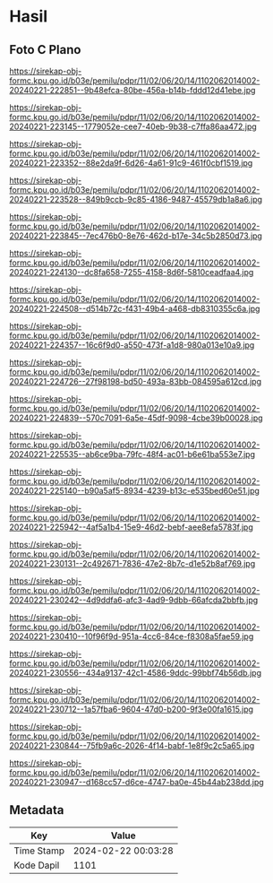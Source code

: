 # Hasil

## Foto C Plano

https://sirekap-obj-formc.kpu.go.id/b03e/pemilu/pdpr/11/02/06/20/14/1102062014002-20240221-222851--9b48efca-80be-456a-b14b-fddd12d41ebe.jpg

https://sirekap-obj-formc.kpu.go.id/b03e/pemilu/pdpr/11/02/06/20/14/1102062014002-20240221-223145--1779052e-cee7-40eb-9b38-c7ffa86aa472.jpg

https://sirekap-obj-formc.kpu.go.id/b03e/pemilu/pdpr/11/02/06/20/14/1102062014002-20240221-223352--88e2da9f-6d26-4a61-91c9-461f0cbf1519.jpg

https://sirekap-obj-formc.kpu.go.id/b03e/pemilu/pdpr/11/02/06/20/14/1102062014002-20240221-223528--849b9ccb-9c85-4186-9487-45579db1a8a6.jpg

https://sirekap-obj-formc.kpu.go.id/b03e/pemilu/pdpr/11/02/06/20/14/1102062014002-20240221-223845--7ec476b0-8e76-462d-b17e-34c5b2850d73.jpg

https://sirekap-obj-formc.kpu.go.id/b03e/pemilu/pdpr/11/02/06/20/14/1102062014002-20240221-224130--dc8fa658-7255-4158-8d6f-5810ceadfaa4.jpg

https://sirekap-obj-formc.kpu.go.id/b03e/pemilu/pdpr/11/02/06/20/14/1102062014002-20240221-224508--d514b72c-f431-49b4-a468-db8310355c6a.jpg

https://sirekap-obj-formc.kpu.go.id/b03e/pemilu/pdpr/11/02/06/20/14/1102062014002-20240221-224357--16c6f9d0-a550-473f-a1d8-980a013e10a9.jpg

https://sirekap-obj-formc.kpu.go.id/b03e/pemilu/pdpr/11/02/06/20/14/1102062014002-20240221-224726--27f98198-bd50-493a-83bb-084595a612cd.jpg

https://sirekap-obj-formc.kpu.go.id/b03e/pemilu/pdpr/11/02/06/20/14/1102062014002-20240221-224839--570c7091-6a5e-45df-9098-4cbe39b00028.jpg

https://sirekap-obj-formc.kpu.go.id/b03e/pemilu/pdpr/11/02/06/20/14/1102062014002-20240221-225535--ab6ce9ba-79fc-48f4-ac01-b6e61ba553e7.jpg

https://sirekap-obj-formc.kpu.go.id/b03e/pemilu/pdpr/11/02/06/20/14/1102062014002-20240221-225140--b90a5af5-8934-4239-b13c-e535bed60e51.jpg

https://sirekap-obj-formc.kpu.go.id/b03e/pemilu/pdpr/11/02/06/20/14/1102062014002-20240221-225942--4af5a1b4-15e9-46d2-bebf-aee8efa5783f.jpg

https://sirekap-obj-formc.kpu.go.id/b03e/pemilu/pdpr/11/02/06/20/14/1102062014002-20240221-230131--2c492671-7836-47e2-8b7c-d1e52b8af769.jpg

https://sirekap-obj-formc.kpu.go.id/b03e/pemilu/pdpr/11/02/06/20/14/1102062014002-20240221-230242--4d9ddfa6-afc3-4ad9-9dbb-66afcda2bbfb.jpg

https://sirekap-obj-formc.kpu.go.id/b03e/pemilu/pdpr/11/02/06/20/14/1102062014002-20240221-230410--10f96f9d-951a-4cc6-84ce-f8308a5fae59.jpg

https://sirekap-obj-formc.kpu.go.id/b03e/pemilu/pdpr/11/02/06/20/14/1102062014002-20240221-230556--434a9137-42c1-4586-9ddc-99bbf74b56db.jpg

https://sirekap-obj-formc.kpu.go.id/b03e/pemilu/pdpr/11/02/06/20/14/1102062014002-20240221-230712--1a57fba6-9604-47d0-b200-9f3e00fa1615.jpg

https://sirekap-obj-formc.kpu.go.id/b03e/pemilu/pdpr/11/02/06/20/14/1102062014002-20240221-230844--75fb9a6c-2026-4f14-babf-1e8f9c2c5a65.jpg

https://sirekap-obj-formc.kpu.go.id/b03e/pemilu/pdpr/11/02/06/20/14/1102062014002-20240221-230947--d168cc57-d6ce-4747-ba0e-45b44ab238dd.jpg


## Metadata

| Key        | Value               |
| ---------- | ------------------- |
| Time Stamp | 2024-02-22 00:03:28 |
| Kode Dapil | 1101                |



